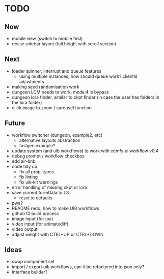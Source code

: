 # TODO

## Now

- mobile view (switch to mobile first)
- revise sidebar layout (full height with scroll section)

## Next

- loader spinner, interrupt and queue features
  - using multiple instances, how should queue work? clientId adjustments...
- making seed randomisation work
- dungeon LCM needs to work, mode:4 is bypass
- dungeon lora finder, similar to ckpt finder (in case the user has folders in the lora folder)
- click image to zoom / carousel function

## Future

- workflow switcher (dungeon, example2, etc)
  - alternative layouts abstraction
  - fastgen example?
- update system (and uib workflows) to work with comfy ui workflow v0.4
- debug prompt / workflow checkbox
- add air-bnb
- code tidy up
  - fix all prop-types
  - fix linting
  - fix uik-kit warnings
- error handling of missing ckpt or lora
- save current formData to LS
  - reset to defaults
- pwa?
- README redo, how to make UIB workflows
- github CI build process
- image input (for ipa)
- video input (for animatediff)
- video output
- adjust weight with CTRL+UP or CTRL+DOWN

## Ideas

- swap component set
- import / export uib workflows, can it be refactored into json only?
- interface builder?

